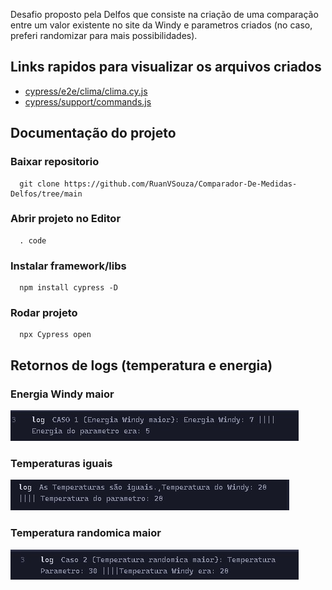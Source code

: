 Desafio proposto pela Delfos que consiste na criação de uma comparação entre um valor existente no site da Windy e parametros criados (no caso, preferi randomizar para mais possibilidades).

## Links rapidos para visualizar os arquivos criados
- [cypress/e2e/clima/clima.cy.js](https://github.com/RuanVSouza/Comparador-De-Medidas-Delfos/blob/main/cypress/e2e/clima/climas.cy.js)
- [cypress/support/commands.js](https://github.com/RuanVSouza/Comparador-De-Medidas-Delfos/blob/main/cypress/support/commands.js)

## Documentação do projeto
### Baixar repositorio
```http
  git clone https://github.com/RuanVSouza/Comparador-De-Medidas-Delfos/tree/main
```
### Abrir projeto no Editor
```http
  . code
```
### Instalar framework/libs
```http
  npm install cypress -D
```
### Rodar projeto
```http
  npx Cypress open
```
## Retornos de logs (temperatura e energia)
### Energia Windy maior
![Log Caso de Energia Windy maior](https://github.com/RuanVSouza/Comparador-De-Medidas-Delfos/blob/main/fotos/EnergiaWindyMaior.jpg)
### Temperaturas iguais
![Log Caso de igualdade](https://github.com/RuanVSouza/Comparador-De-Medidas-Delfos/blob/main/fotos/TempIguais.jpg)
### Temperatura randomica maior
![Log Caso de igualdade](https://github.com/RuanVSouza/Comparador-De-Medidas-Delfos/blob/main/fotos/randMaior.jpg)
